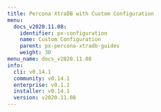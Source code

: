 ```yaml
---
title: Percona XtraDB with Custom Configuration
menu:
  docs_v2020.11.08:
    identifier: px-configuration
    name: Custom Configuration
    parent: px-percona-xtradb-guides
    weight: 30
menu_name: docs_v2020.11.08
info:
  cli: v0.14.1
  community: v0.14.1
  enterprise: v0.1.1
  installer: v0.14.1
  version: v2020.11.08
---
```


